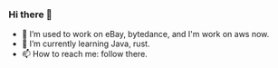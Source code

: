 ### Hi there 👋

<!--
**Fourth-fresh-man/Fourth-fresh-man** is a ✨ _special_ ✨ repository because its `README.md` (this file) appears on your GitHub profile.

Here are some ideas to get you started:

- 🔭 I’m currently working on ...
- 🌱 I’m currently learning ...
- 👯 I’m looking to collaborate on ...
- 🤔 I’m looking for help with ...
- 💬 Ask me about ...
- 📫 How to reach me: ...
- 😄 Pronouns: ...
- ⚡ Fun fact: ...
-->
- 🔭 I’m used to work on eBay, bytedance, and I'm work on aws now.
- 🌱 I’m currently learning Java, rust.
- 📫 How to reach me: follow there.
